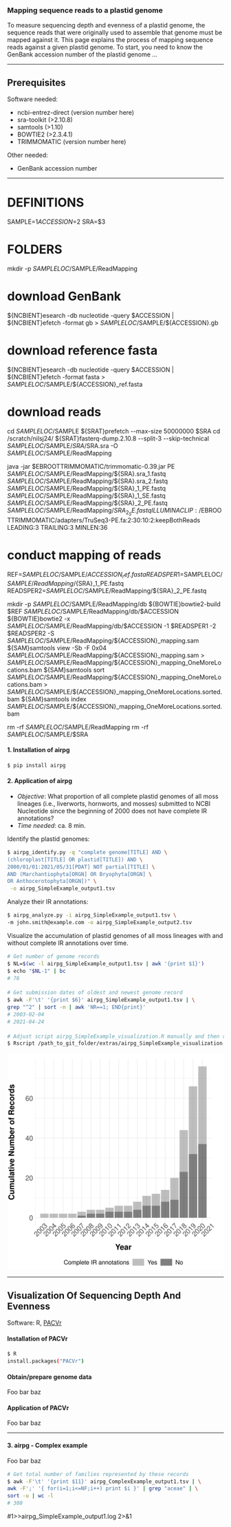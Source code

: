 ### Mapping sequence reads to a plastid genome
To measure sequencing depth and evenness of a plastid genome, the sequence reads that were originally used to assemble that genome must be mapped against it. This page explains the process of mapping sequence reads against a given plastid genome. To start, you need to know the GenBank accession number of the plastid genome ...

---

## Prerequisites

Software needed:
+ ncbi-entrez-direct (version number here)
+ sra-toolkit (>2.10.8)
+ samtools (>1.10)
+ BOWTIE2 (>2.3.4.1)
+ TRIMMOMATIC (version number here)

Other needed:
+ GenBank accession number

---




# DEFINITIONS
SAMPLE=$1
ACCESSION=$2
SRA=$3

# FOLDERS
mkdir -p $SAMPLELOC/$SAMPLE/ReadMapping

# download GenBank
${NCBIENT}esearch -db nucleotide -query $ACCESSION | ${NCBIENT}efetch -format gb > $SAMPLELOC/$SAMPLE/${ACCESSION}.gb

# download reference fasta
${NCBIENT}esearch -db nucleotide -query $ACCESSION | ${NCBIENT}efetch -format fasta > $SAMPLELOC/$SAMPLE/${ACCESSION}_ref.fasta

# download reads
cd $SAMPLELOC/$SAMPLE
${SRAT}prefetch --max-size 50000000 $SRA
cd /scratch/nilsj24/
${SRAT}fasterq-dump.2.10.8 --split-3 --skip-technical $SAMPLELOC/$SAMPLE/$SRA/$SRA.sra -O $SAMPLELOC/$SAMPLE/ReadMapping

java -jar $EBROOTTRIMMOMATIC/trimmomatic-0.39.jar PE $SAMPLELOC/$SAMPLE/ReadMapping/${SRA}.sra_1.fastq $SAMPLELOC/$SAMPLE/ReadMapping/${SRA}.sra_2.fastq  $SAMPLELOC/$SAMPLE/ReadMapping/${SRA}_1_PE.fastq $SAMPLELOC/$SAMPLE/ReadMapping/${SRA}_1_SE.fastq $SAMPLELOC/$SAMPLE/ReadMapping/${SRA}_2_PE.fastq $SAMPLELOC/$SAMPLE/ReadMapping/${SRA}_2_SE.fastq ILLUMINACLIP:/$EBROOTTRIMMOMATIC/adapters/TruSeq3-PE.fa:2:30:10:2:keepBothReads LEADING:3 TRAILING:3 MINLEN:36

# conduct mapping of reads
REF=$SAMPLELOC/$SAMPLE/${ACCESSION}_ref.fasta
READSPER1=$SAMPLELOC/$SAMPLE/ReadMapping/${SRA}_1_PE.fastq
READSPER2=$SAMPLELOC/$SAMPLE/ReadMapping/${SRA}_2_PE.fastq

mkdir -p $SAMPLELOC/$SAMPLE/ReadMapping/db
${BOWTIE}bowtie2-build $REF $SAMPLELOC/$SAMPLE/ReadMapping/db/$ACCESSION
${BOWTIE}bowtie2 -x $SAMPLELOC/$SAMPLE/ReadMapping/db/$ACCESSION -1  $READSPER1 -2 $READSPER2 -S $SAMPLELOC/$SAMPLE/ReadMapping/${ACCESSION}_mapping.sam
${SAM}samtools view -Sb -F 0x04 $SAMPLELOC/$SAMPLE/ReadMapping/${ACCESSION}_mapping.sam > $SAMPLELOC/$SAMPLE/ReadMapping/${ACCESSION}_mapping_OneMoreLocations.bam
${SAM}samtools sort $SAMPLELOC/$SAMPLE/ReadMapping/${ACCESSION}_mapping_OneMoreLocations.bam > $SAMPLELOC/$SAMPLE/${ACCESSION}_mapping_OneMoreLocations.sorted.bam
${SAM}samtools index $SAMPLELOC/$SAMPLE/${ACCESSION}_mapping_OneMoreLocations.sorted.bam

rm -rf $SAMPLELOC/$SAMPLE/ReadMapping
rm -rf $SAMPLELOC/$SAMPLE/$SRA





#### 1. Installation of airpg
```bash
$ pip install airpg
```
#### 2. Application of airpg
+ _Objective_: What proportion of all complete plastid genomes of all moss lineages (i.e., liverworts, hornworts, and mosses) submitted to NCBI Nucleotide since the beginning of 2000 does not have complete IR annotations?<br>
+ _Time needed_: ca. 8 min.

Identify the plastid genomes:
```bash
$ airpg_identify.py -q "complete genome[TITLE] AND \
(chloroplast[TITLE] OR plastid[TITLE]) AND \
2000/01/01:2021/05/31[PDAT] NOT partial[TITLE] \
AND (Marchantiophyta[ORGN] OR Bryophyta[ORGN] \
OR Anthocerotophyta[ORGN])" \
 -o airpg_SimpleExample_output1.tsv
 ```

Analyze their IR annotations:
 ```bash
 $ airpg_analyze.py -i airpg_SimpleExample_output1.tsv \
 -m john.smith@example.com -o airpg_SimpleExample_output2.tsv
  ```

Visualize the accumulation of plastid genomes of all moss lineages with and without complete IR annotations over time.
```bash
# Get number of genome records
$ NL=$(wc -l airpg_SimpleExample_output1.tsv | awk '{print $1}')
$ echo "$NL-1" | bc
# 76

# Get submission dates of oldest and newest genome record
$ awk -F'\t' '{print $6}' airpg_SimpleExample_output1.tsv | \
grep "^2" | sort -n | awk 'NR==1; END{print}'
# 2003-02-04
# 2021-04-24

# Adjust script airpg_SimpleExample_visualization.R manually and then run
$ Rscript /path_to_git_folder/extras/airpg_SimpleExample_visualization.R
 ```
![](https://github.com/michaelgruenstaeudl/Botany2021_Workshop/blob/main/extras/airpg_SimpleExample_visualization.png)

---

## Visualization Of Sequencing Depth And Evenness
Software: R, [PACVr](https://cran.r-project.org/package=PACVr)

#### Installation of PACVr
```bash
$ R
install.packages("PACVr")
```
#### Obtain/prepare genome data
Foo bar baz

#### Application of PACVr
Foo bar baz


---

#### 3. airpg - Complex example
Foo bar baz

```bash
# Get total number of families represented by these records
$ awk -F'\t' '{print $11}' airpg_ComplexExample_output1.tsv | \
awk -F';' '{ for(i=1;i<=NF;i++) print $i }' | grep "aceae" | \
sort -u | wc -l
# 308
```

#1>>airpg_SimpleExample_output1.log 2>&1
